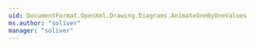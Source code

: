 ```yaml
---
uid: DocumentFormat.OpenXml.Drawing.Diagrams.AnimateOneByOneValues
ms.author: "soliver"
manager: "soliver"
---
```

